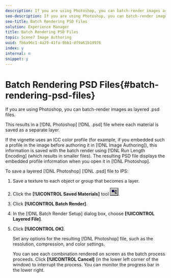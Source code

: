 ```yaml
---
description: If you are using Photoshop, you can batch-render images as layered .psd files.
seo-description: If you are using Photoshop, you can batch-render images as layered .psd files.
seo-title: Batch Rendering PSD Files
solution: Experience Manager
title: Batch Rendering PSD Files
topic: Scene7 Image Authoring
uuid: fbba96c1-4a29-41fa-9bb1-df9a61b19976
index: y
internal: n
snippet: y
---
```


# Batch Rendering PSD Files{#batch-rendering-psd-files}

If you are using Photoshop, you can batch-render images as layered .psd files.

This results in a [!DNL Photoshop] [!DNL .psd] file where each material is saved as a separate layer.

If the vignette uses an ICC color profile (for example, if you embedded such a profile in the image before authoring it in [!DNL Image Authoring]), this information is saved with the batch render using [!DNL Run Length Encoding] (which results in smaller files). The resulting PSD file displays the embedded profile information when you open it in [!DNL Photoshop].

To save a layered [!DNL Photoshop] [!DNL .psd] file to IPS: 

1. Save a texture to each object or group that becomes a layer.
1. Click the **[!UICONTROL Saved Materials]** tool ![](assets/saved_mat.png).
1. Click **[!UICONTROL Batch Render]**.
1. In the [!DNL Batch Render Setup] dialog box, choose **[!UICONTROL Layered File]**.
1. Click **[!UICONTROL OK]**.

   Set any options for the resulting [!DNL Photoshop] file, such as the resolution, compression, and color settings.

   You can see each combination rendered on screen as the batch process proceeds. Click **[!UICONTROL Cancel]** (in the lower left corner of the window) to interrupt the process. You can monitor the progress bar in the lower right. 

